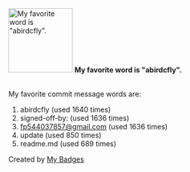<img src="https://github.com/my-badges/my-badges/blob/master/src/all-badges/favorite-word/favorite-word.png?raw=true" alt="My favorite word is &quot;abirdcfly&quot;." title="My favorite word is &quot;abirdcfly&quot;." width="128">
<strong>My favorite word is &quot;abirdcfly&quot;.</strong>
<br><br>

My favorite commit message words are:

1. abirdcfly (used 1640 times)
2. signed-off-by: (used 1636 times)
3. <fp544037857@gmail.com> (used 1636 times)
4. update (used 850 times)
5. readme.md (used 689 times)


Created by <a href="https://github.com/my-badges/my-badges">My Badges</a>
